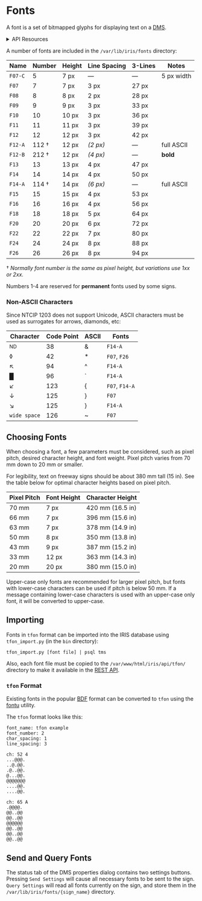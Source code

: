 # Fonts

A font is a set of bitmapped glyphs for displaying text on a [DMS].

<details>
<summary>API Resources</summary>

* `iris/api/font` (minimal)
* `iris/api/tfon/{name}.tfon`

| Access  | Minimal           |
|---------|-------------------|
| 👁️  View | name, font_number |

</details>

A number of fonts are included in the `/var/lib/iris/fonts` directory:

Name    | Number | Height | Line Spacing | 3-Lines | Notes
--------|--------|--------|--------------|---------|-----------
`F07-C` | 5      | 7 px   | —            | —       | 5 px width
`F07`   | 7      | 7 px   | 3 px         | 27 px   |
`F08`   | 8      | 8 px   | 2 px         | 28 px   |
`F09`   | 9      | 9 px   | 3 px         | 33 px   |
`F10`   | 10     | 10 px  | 3 px         | 36 px   |
`F11`   | 11     | 11 px  | 3 px         | 39 px   |
`F12`   | 12     | 12 px  | 3 px         | 42 px   |
`F12-A` | 112 †  | 12 px  | _(2 px)_     | —       | full ASCII
`F12-B` | 212 †  | 12 px  | _(4 px)_     | —       | **bold**
`F13`   | 13     | 13 px  | 4 px         | 47 px   |
`F14`   | 14     | 14 px  | 4 px         | 50 px   |
`F14-A` | 114 †  | 14 px  | _(6 px)_     | —       | full ASCII
`F15`   | 15     | 15 px  | 4 px         | 53 px   |
`F16`   | 16     | 16 px  | 4 px         | 56 px   |
`F18`   | 18     | 18 px  | 5 px         | 64 px   |
`F20`   | 20     | 20 px  | 6 px         | 72 px   |
`F22`   | 22     | 22 px  | 7 px         | 80 px   |
`F24`   | 24     | 24 px  | 8 px         | 88 px   |
`F26`   | 26     | 26 px  | 8 px         | 94 px   |

† _Normally font number is the same as pixel height, but variations use
1xx or 2xx._

Numbers 1-4 are reserved for **permanent** fonts used by some signs.

### Non-ASCII Characters

Since NTCIP 1203 does not support Unicode, ASCII characters must be used as
surrogates for arrows, diamonds, etc:

| Character     | Code Point | ASCII | Fonts
|---------------|------------|-------|----------------------
| <sup>ND</sup> | 38         | &     | `F14-A`
| ◊             | 42         | *     | `F07`, `F26`
| ↖             | 94         | ^     | `F14-A`
| █             | 96         | \`    | `F14-A`
| ↙             | 123        | {     | `F07`, `F14-A`
| ↓             | 125        | }     | `F07`
| ↘             | 125        | }     | `F14-A`
| `wide space`  | 126        | ~     | `F07`

## Choosing Fonts

When choosing a font, a few parameters must be considered, such as pixel pitch,
desired character height, and font weight.  Pixel pitch varies from 70 mm down
to 20 mm or smaller.

For legibility, text on freeway signs should be about 380 mm tall (15 in).  See
the table below for optimal character heights based on pixel pitch.

Pixel Pitch | Font Height | Character Height
------------|-------------|-----------------
70 mm       | 7 px        | 420 mm (16.5 in)
66 mm       | 7 px        | 396 mm (15.6 in)
63 mm       | 7 px        | 378 mm (14.9 in)
50 mm       | 8 px        | 350 mm (13.8 in)
43 mm       | 9 px        | 387 mm (15.2 in)
33 mm       | 12 px       | 363 mm (14.3 in)
20 mm       | 20 px       | 380 mm (15.0 in)

Upper-case only fonts are recommended for larger pixel pitch, but fonts with
lower-case characters can be used if pitch is below 50 mm.  If a message
containing lower-case characters is used with an upper-case only font, it will
be converted to upper-case.

## Importing

Fonts in `tfon` format can be imported into the IRIS database using
`tfon_import.py` (in the `bin` directory):

```
tfon_import.py [font file] | psql tms
```

Also, each font file must be copied to the `/var/www/html/iris/api/tfon/`
directory to make it available in the [REST API].

### `tfon` Format

Existing fonts in the popular [BDF] format can be converted to `tfon` using
the [fontu] utility.

The `tfon` format looks like this:

```text
font_name: tfon example
font_number: 2
char_spacing: 1
line_spacing: 3

ch: 52 4
...@@@.
..@.@@.
.@..@@.
@...@@.
@@@@@@@
....@@.
....@@.

ch: 65 A
.@@@@.
@@..@@
@@..@@
@@@@@@
@@..@@
@@..@@
@@..@@
```

## Send and Query Fonts

The status tab of the DMS properties dialog contains two settings buttons.
Pressing `Send Settings` will cause all necessary fonts to be sent to the sign.
`Query Settings` will read all fonts currently on the sign, and store them in
the `/var/lib/iris/fonts/{sign_name}` directory.


[BDF]: https://en.wikipedia.org/wiki/Glyph_Bitmap_Distribution_Format
[DMS]: dms.html
[fontu]: https://github.com/DougLau/tfon/tree/main/fontu
[REST API]: rest_api.html
